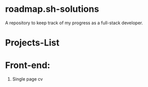 # roadmap.sh-solutions
A repository to keep track of my progress as a full-stack developer.
# Projects-List
# Front-end:
1. Single page cv
